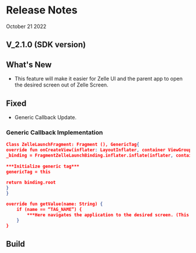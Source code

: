 # Release Notes

October 21 2022

## V_2.1.0 (SDK version)

## What's New

- This feature will make it easier for Zelle UI and the parent app to open the desired screen out of Zelle Screen.

## Fixed

- Generic Callback Update.

### Generic Callback Implementation

```json
Class ZelleLaunchFragment: Fragment (), GenericTag{
override fun onCreateView(inflater: LayoutInflater, container ViewGroup?, savedInstanceState: Bundle?) {
_binding = FragmentZelleLaunchBinding.inflater.inflate(inflater, container, false)
        
***Initialize generic tag***
genericTag = this
        
return binding.root
}
}

override fun getValue(name: String) { 
    if (name == “TAG_NAME”) {
        ***Here navigates the application to the desired screen. (This function will help to communicate between Zelle UI and parent app)***
    } 
} 
```

## Build

